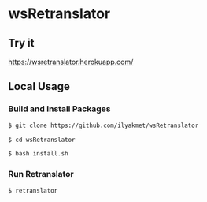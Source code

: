 # wsRetranslator

## Try it
https://wsretranslator.herokuapp.com/

## Local Usage

### Build and Install Packages
```bash
$ git clone https://github.com/ilyakmet/wsRetranslator
```

```bash
$ cd wsRetranslator
```

```bash
$ bash install.sh
```

### Run Retranslator
```bash
$ retranslator
```
